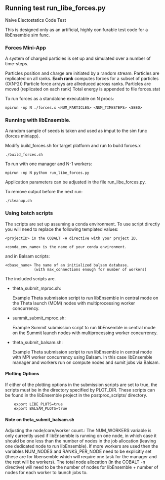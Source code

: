 ## Running test run_libe_forces.py

Naive Electostatics Code Test

This is designed only as an artificial, highly conifurable test
code for a libEnsemble sim func.


### Forces Mini-App

A system of charged particles is set up and simulated over a number of time-steps.

Particles position and charge are initiated by a random stream.
Particles are replicated on all ranks. 
**Each rank** computes forces for a subset of particles (O(N^2))
Particle force arrays are allreduced across ranks.
Particles are moved (replicated on each rank)
Total energy is appended to file forces.stat

To run forces as a standalone executable on N procs:
    
    mpirun -np N ./forces.x <NUM_PARTICLES> <NUM_TIMESTEPS> <SEED>

    
### Running with libEnsemble.

A random sample of seeds is taken and used as imput to the sim func (forces miniapp).

Modify build_forces.sh for target platform and run to build forces.x

    ./build_forces.sh

To run with one manager and N-1 workers:

    mpirun -np N python run_libe_forces.py
    
Application parameters can be adjusted in the file run_libe_forces.py.

To remove output before the next run:

    ./cleanup.sh


### Using batch scripts

The scripts are set up assuming a conda environment. To use script directly you will need to replace the following templated values:

	<projectID> in the COBALT -A directive with your project ID.

	<conda_env_name> is the name of your conda environment.

and in Balsam scripts:

	<dbase_name> The name of an initialized balsam database.
	             (with max_connections enough for number of workers)

The included scripts are.

* theta_submit_mproc.sh:

	Example Theta submission script to run libEnsemble in central mode on the Theta launch (MOM) nodes with multiprocessing worker concurrency.

* summit_submit_mproc.sh:

	Example Summit submission script to run libEnsemble in central mode on the Summit launch nodes with multiprocessing worker concurrency.

* theta_submit_balsam.sh:

	Example Theta submission script to run libEnsemble in central mode with MPI worker concurrency using Balsam. In this case libEnsemble manager and workers run on compute nodes and sumit jobs via Balsam.

#### Plotting Options

If either of the plotting options in the submission scripts are set to true, the scripts must be in the directory specified by PLOT_DIR. These scripts can be found in the libEnsemble project in the postproc_scripts/ directory.

        export LIBE_PLOTS=true
        export BALSAM_PLOTS=true

#### Note on theta_submit_balsam.sh

Adjusting the node/core/worker count.: The NUM_WORKERS variable is only currently used if libEnsemble is running on one node, in which case it should be one less than the number of nodes in the job allocation (leaving one dedicated node to run libEnsemble). If more workers are used then the variables NUM_NODES and RANKS_PER_NODE need to be explicitly set (these are for libensemble which will require one task for the manager and the rest will be workers). The total node allocation (in the COBALT -n directive) will need to be the number of nodes for libEnsemble + number of nodes for each worker to launch jobs to.




